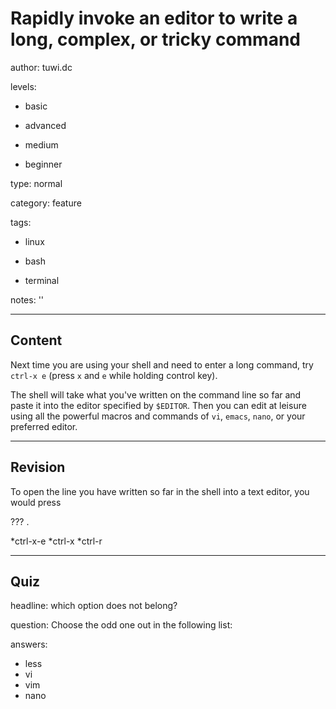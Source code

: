 # Rapidly invoke an editor to write a long, complex, or tricky command
author: tuwi.dc

levels:

  - basic

  - advanced

  - medium

  - beginner

type: normal

category: feature

tags:

  - linux

  - bash

  - terminal

notes: ''

---
## Content

Next time you are using your shell and need to enter a long command,
try `ctrl-x e` (press `x` and `e` while holding control key).

The shell will take what you've written on the command line so far and paste it into the editor specified by `$EDITOR`. Then you can edit at leisure using all the powerful macros and commands of `vi`, `emacs`, `nano`, or your preferred editor.

---
## Revision

To open the line you have written so far in the shell into a text editor, you would press

??? .

*ctrl-x-e
*ctrl-x
*ctrl-r

---
## Quiz

headline: which option does not belong?

question: Choose the odd one out in the following list:

answers:
  - less
  - vi
  - vim
  - nano
